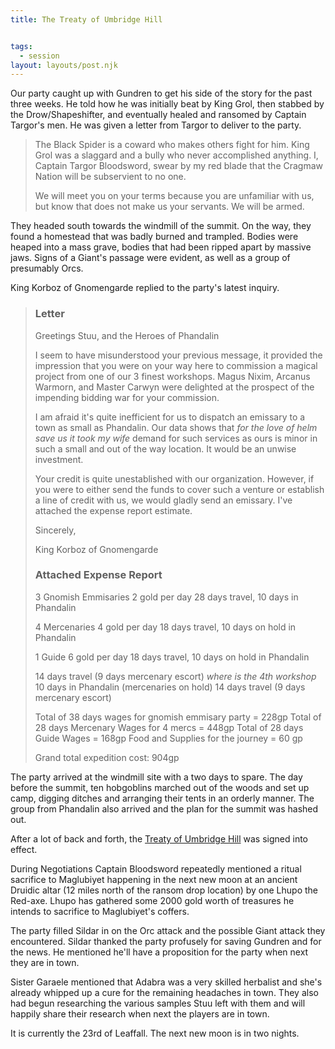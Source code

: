 ```yaml
---
title: The Treaty of Umbridge Hill


tags:
  - session
layout: layouts/post.njk
---
```


Our party caught up with Gundren to get his side of the story for the past three weeks. He told how he was initially beat by King Grol, then stabbed by the Drow/Shapeshifter, and eventually healed and ransomed by Captain Targor's men. He was given a letter from Targor to deliver to the party.

> The Black Spider is a coward who makes others fight for him. King Grol was a slaggard and a bully who never accomplished anything. I, Captain Targor Bloodsword, swear by my red blade that the Cragmaw Nation will be subservient to no one.
> 
> We will meet you on your terms because you are unfamiliar with us, but know that does not make us your servants. We will be armed.

They headed south towards the windmill of the summit. On the way, they found a homestead that was badly burned and trampled. Bodies were heaped into a mass grave, bodies that had been ripped apart by massive jaws. Signs of a Giant's passage were evident, as well as a group of presumably Orcs.

King Korboz of Gnomengarde replied to the party's latest inquiry.

> ### Letter
> Greetings Stuu, and the Heroes of Phandalin
> 
> I seem to have misunderstood your previous message, it provided the impression that you were on your way here to commission a magical project from one of our 3 finest workshops. Magus Nixim, Arcanus Warmorn, and Master Carwyn were delighted at the prospect of the impending bidding war for your commission.
> 
> I am afraid it's quite inefficient for us to dispatch an emissary to a town as small as Phandalin. Our data shows that _for the love of helm save us it took my wife_ demand for such services as ours is minor in such a small and out of the way location. It would be an unwise investment.
> 
> Your credit is quite unestablished with our organization. However, if you were to either send the funds to cover such a venture or establish a line of credit with us, we would gladly send an emissary. I've attached the expense report estimate.
> 
> Sincerely,
> 
> King Korboz of Gnomengarde
> 
> ### Attached Expense Report
> 
> 3 Gnomish Emmisaries
> 2 gold per day
> 28 days travel, 10 days in Phandalin
> 
> 4 Mercenaries
> 4 gold per day
> 18 days travel, 10 days on hold in Phandalin
> 
> 1 Guide
> 6 gold per day
> 18 days travel, 10 days on hold in Phandalin
> 
> 14 days travel (9 days mercenary escort)
> _where is the 4th workshop_
> 10 days in Phandalin (mercenaries on hold)
> 14 days travel (9 days mercenary escort)
> 
> Total of 38 days wages for gnomish emmisary party = 228gp
> Total of 28 days Mercenary Wages for 4 mercs = 448gp
> Total of 28 days Guide Wages = 168gp
> Food and Supplies for the journey = 60 gp
> 
> Grand total expedition cost: 904gp

The party arrived at the windmill site with a two days to spare. The day before the summit, ten hobgoblins marched out of the woods and set up camp, digging ditches and arranging their tents in an orderly manner. The group from Phandalin also arrived and the plan for the summit was hashed out.

After a lot of back and forth, the [Treaty of Umbridge Hill](https://www.gmbinder.com/share/-LwEN2LynQkDy1gHohZf) was signed into effect.

During Negotiations Captain Bloodsword repeatedly mentioned a ritual sacrifice to Maglubiyet happening in the next new moon at an ancient Druidic altar (12 miles north of the ransom drop location) by one Lhupo the Red-axe. Lhupo has gathered some 2000 gold worth of treasures he intends to sacrifice to Maglubiyet's coffers.

The party filled Sildar in on the Orc attack and the possible Giant attack they encountered. Sildar thanked the party profusely for saving Gundren and for the news. He mentioned he'll have a proposition for the party when next they are in town.

Sister Garaele mentioned that Adabra was a very skilled herbalist and she's already whipped up a cure for the remaining headaches in town. They also had begun researching the various samples Stuu left with them and will happily share their research when next the players are in town.

It is currently the 23rd of Leaffall. The next new moon is in two nights.
